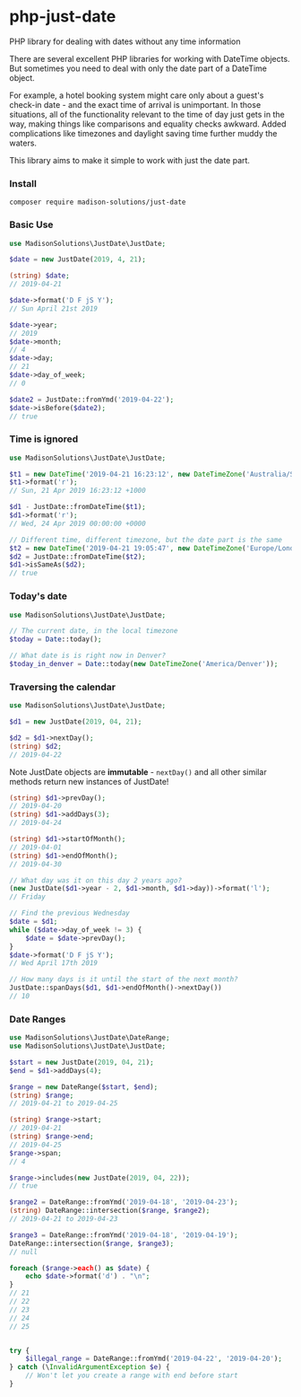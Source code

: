# php-just-date

PHP library for dealing with dates without any time information

There are several excellent PHP libraries for working with DateTime objects. But sometimes you need to deal with only the date part of a DateTime object.

For example, a hotel booking system might care only about a guest's check-in date - and the exact time of arrival is unimportant. In those situations, all of the functionality relevant to the time of day just gets in the way, making things like comparisons and equality checks awkward. Added complications like timezones and daylight saving time further muddy the waters.

This library aims to make it simple to work with just the date part.

### Install

```
composer require madison-solutions/just-date
```

### Basic Use

```php
use MadisonSolutions\JustDate\JustDate;

$date = new JustDate(2019, 4, 21);

(string) $date;
// 2019-04-21

$date->format('D F jS Y');
// Sun April 21st 2019

$date->year;
// 2019
$date->month;
// 4
$date->day;
// 21
$date->day_of_week;
// 0

$date2 = JustDate::fromYmd('2019-04-22');
$date->isBefore($date2);
// true

```

### Time is ignored

```php
use MadisonSolutions\JustDate\JustDate;

$t1 = new DateTime('2019-04-21 16:23:12', new DateTimeZone('Australia/Sydney'));
$t1->format('r');
// Sun, 21 Apr 2019 16:23:12 +1000

$d1 - JustDate::fromDateTime($t1);
$d1->format('r');
// Wed, 24 Apr 2019 00:00:00 +0000

// Different time, different timezone, but the date part is the same
$t2 = new DateTime('2019-04-21 19:05:47', new DateTimeZone('Europe/London'));
$d2 = JustDate::fromDateTime($t2);
$d1->isSameAs($d2);
// true
```

### Today's date

```php
use MadisonSolutions\JustDate\JustDate;

// The current date, in the local timezone
$today = Date::today();

// What date is is right now in Denver?
$today_in_denver = Date::today(new DateTimeZone('America/Denver'));
```

### Traversing the calendar

```php
use MadisonSolutions\JustDate\JustDate;

$d1 = new JustDate(2019, 04, 21);

$d2 = $d1->nextDay();
(string) $d2;
// 2019-04-22

```

Note JustDate objects are **immutable** - `nextDay()` and all other similar methods return new instances of JustDate!

```php
(string) $d1->prevDay();
// 2019-04-20
(string) $d1->addDays(3);
// 2019-04-24

(string) $d1->startOfMonth();
// 2019-04-01
(string) $d1->endOfMonth();
// 2019-04-30

// What day was it on this day 2 years ago?
(new JustDate($d1->year - 2, $d1->month, $d1->day))->format('l');
// Friday

// Find the previous Wednesday
$date = $d1;
while ($date->day_of_week != 3) {
    $date = $date->prevDay();
}
$date->format('D F jS Y');
// Wed April 17th 2019

// How many days is it until the start of the next month?
JustDate::spanDays($d1, $d1->endOfMonth()->nextDay())
// 10
```

### Date Ranges

```php
use MadisonSolutions\JustDate\DateRange;
use MadisonSolutions\JustDate\JustDate;

$start = new JustDate(2019, 04, 21);
$end = $d1->addDays(4);

$range = new DateRange($start, $end);
(string) $range;
// 2019-04-21 to 2019-04-25

(string) $range->start;
// 2019-04-21
(string) $range->end;
// 2019-04-25
$range->span;
// 4

$range->includes(new JustDate(2019, 04, 22));
// true

$range2 = DateRange::fromYmd('2019-04-18', '2019-04-23');
(string) DateRange::intersection($range, $range2);
// 2019-04-21 to 2019-04-23

$range3 = DateRange::fromYmd('2019-04-18', '2019-04-19');
DateRange::intersection($range, $range3);
// null

foreach ($range->each() as $date) {
    echo $date->format('d') . "\n";
}
// 21
// 22
// 23
// 24
// 25


try {
    $illegal_range = DateRange::fromYmd('2019-04-22', '2019-04-20');
} catch (\InvalidArgumentException $e) {
    // Won't let you create a range with end before start
}

```
